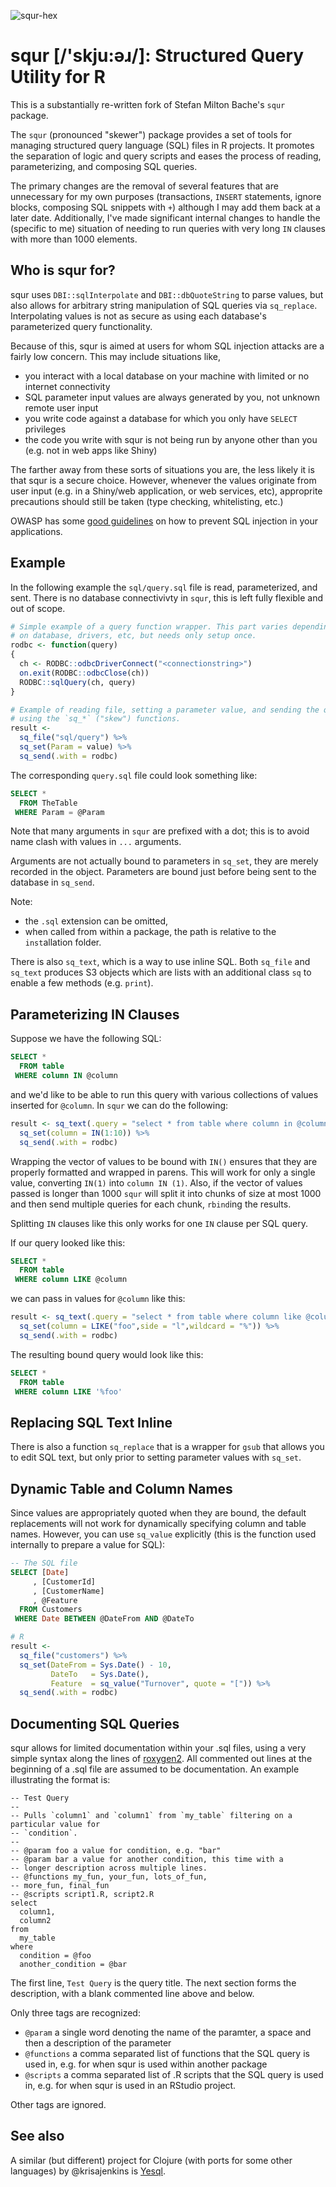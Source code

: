 ![squr-hex](./squr-hex.png?raw=true "squr logo")
# squr [/'skju:əɹ/]: Structured Query Utility for R

This is a substantially re-written fork of Stefan Milton Bache's `squr` package.

The `squr` (pronounced "skewer") package provides a set of tools
for managing structured query language (SQL) files in R projects.
It promotes the separation of logic and query scripts and eases the process
of reading, parameterizing, and composing SQL queries.

The primary changes are the removal of several features that are unnecessary
for my own purposes (transactions, `INSERT` statements, ignore blocks,
composing SQL snippets with `+`) although I may add them back at a later date.
Additionally, I've made significant internal changes to handle the (specific 
to me) situation of needing to run queries with very long `IN` clauses with
more than 1000 elements.

## Who is squr for?
squr uses `DBI::sqlInterpolate` and `DBI::dbQuoteString` to parse values, but 
also allows for arbitrary string manipulation of SQL queries via `sq_replace`. 
Interpolating values is not as secure as using each database's 
parameterized query functionality. 

Because of this, squr is aimed at users for whom SQL injection attacks are a
fairly low concern. This may include situations like,

* you interact with a local database on your machine with limited or no internet
connectivity
* SQL parameter input values are always generated by you, not unknown remote
user input
* you write code against a database for which you only have `SELECT` privileges
* the code you write with squr is not being run by anyone other than you (e.g. 
not in web apps like Shiny)

The farther away from these sorts of situations you are, the less likely it is
that squr is a secure choice. However, whenever the values
originate from user input (e.g. in a Shiny/web application, or web services, etc),
approprite precautions should still be taken (type checking, whitelisting, etc.) 

OWASP has some [good guidelines](https://www.owasp.org/index.php/SQL_Injection_Prevention_Cheat_Sheet)
on how to prevent SQL injection in your applications.

## Example

In the following example the `sql/query.sql` file is read,
parameterized, and sent. There is no database connectivivty in `squr`,
this is left fully flexible and out of scope. 

```R
# Simple example of a query function wrapper. This part varies depending
# on database, drivers, etc, but needs only setup once.
rodbc <- function(query)
{
  ch <- RODBC::odbcDriverConnect("<connectionstring>")
  on.exit(RODBC::odbcClose(ch))
  RODBC::sqlQuery(ch, query)
}

# Example of reading file, setting a parameter value, and sending the query,
# using the `sq_*` ("skew") functions.
result <- 
  sq_file("sql/query") %>% 
  sq_set(Param = value) %>%
  sq_send(.with = rodbc)
```

The corresponding `query.sql` file could look something like:
```SQL
SELECT *
  FROM TheTable
 WHERE Param = @Param
```

Note that many arguments in `squr` are prefixed with a dot; this is to
avoid name clash with values in `...` arguments.

Arguments are not actually bound to parameters in `sq_set`, they are merely
recorded in the object. Parameters are bound just before being sent to the
database in `sq_send`.

Note: 

* the `.sql` extension can be omitted,
* when called from within a package, the path is relative to the `inst`allation folder.

There is also `sq_text`, which is a way to use inline SQL. Both `sq_file` and 
`sq_text` produces S3 objects which are lists with an additional class
`sq` to enable a few methods (e.g. `print`).

## Parameterizing IN Clauses
Suppose we have the following SQL:

```SQL
SELECT *
  FROM table
 WHERE column IN @column
```

and we'd like to be able to run this query with various collections of values
inserted for `@column`. In `squr` we can do the following:

```r
result <- sq_text(.query = "select * from table where column in @column") %>%
  sq_set(column = IN(1:10)) %>%
  sq_send(.with = rodbc)
```

Wrapping the vector of values to be bound with `IN()` ensures that they are 
properly formatted and wrapped in parens. This will work for only a single value,
converting `IN(1)` into `column IN (1)`. Also, if the vector of values passed
is longer than 1000 `squr` will split it into chunks of size at most 1000 and 
then send multiple queries for each chunk, `rbind`ing the results.

Splitting `IN` clauses like this only works for one `IN` clause per SQL query.

If our query looked like this:

```SQL
SELECT *
  FROM table
 WHERE column LIKE @column
```
we can pass in values for `@column` like this:

```r
result <- sq_text(.query = "select * from table where column like @column") %>%
  sq_set(column = LIKE("foo",side = "l",wildcard = "%")) %>%
  sq_send(.with = rodbc)
```

The resulting bound query would look like this:

```SQL
SELECT *
  FROM table
 WHERE column LIKE '%foo'
```

## Replacing SQL Text Inline
There is also a function `sq_replace` that is a wrapper for `gsub` that allows
you to edit SQL text, but only prior to setting parameter values with `sq_set`.

## Dynamic Table and Column Names
Since values are appropriately quoted when they are bound, the default 
replacements will not work for dynamically specifying column and table names.
However, you can use `sq_value` explicitly (this is the function used
internally to prepare a value for SQL):

```SQL
-- The SQL file
SELECT [Date]
     , [CustomerId]
     , [CustomerName]
     , @Feature
  FROM Customers
 WHERE Date BETWEEN @DateFrom AND @DateTo
```

```R
# R
result <- 
  sq_file("customers") %>% 
  sq_set(DateFrom = Sys.Date() - 10, 
         DateTo   = Sys.Date(), 
         Feature  = sq_value("Turnover", quote = "[")) %>% 
  sq_send(.with = rodbc)
```

## Documenting SQL Queries
squr allows for limited documentation within your .sql files, using a very simple
syntax along the lines of [roxygen2](https://github.com/klutometis/roxygen). All
commented out lines at the beginning of a .sql file are assumed to be documentation.
An example illustrating the format is:

```{sql}
-- Test Query
--
-- Pulls `column1` and `column1` from `my_table` filtering on a particular value for
-- `condition`.
--
-- @param foo a value for condition, e.g. "bar"
-- @param bar a value for another condition, this time with a
-- longer description across multiple lines.
-- @functions my_fun, your_fun, lots_of_fun,
-- more_fun, final_fun
-- @scripts script1.R, script2.R
select
  column1,
  column2
from
  my_table
where
  condition = @foo
  another_condition = @bar
```

The first line, `Test Query` is the query title. The next section forms the 
description, with a blank commented line above and below.

Only three tags are recognized:

* `@param` a single word denoting the name of the paramter, a space and then a 
description of the parameter
* `@functions` a comma separated list of functions that the SQL query is used in,
e.g. for when squr is used within another package
* `@scripts` a comma separated list of .R scripts that the SQL query is used in,
e.g. for when squr is used in an RStudio project.

Other tags are ignored.

## See also
A similar (but different) project for Clojure (with ports for some other languages) by @krisajenkins is [Yesql](https://github.com/krisajenkins/yesql).
